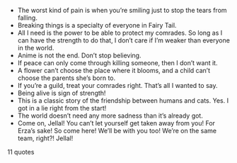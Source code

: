  - The worst kind of pain is when you’re smiling just to stop the tears from falling.
 - Breaking things is a specialty of everyone in Fairy Tail.
 - All I need is the power to be able to protect my comrades. So long as I can have the strength to do that, I don’t care if I’m weaker than everyone in the world.
 - Anime is not the end. Don’t stop believing.
 - If peace can only come through killing someone, then I don’t want it.
 - A flower can’t choose the place where it blooms, and a child can’t choose the parents she’s born to.
 - If you’re a guild, treat your comrades right. That’s all I wanted to say.
 - Being alive is sign of strength!
 - This is a classic story of the friendship between humans and cats. Yes. I got in a lie right from the start!
 - The world doesn’t need any more sadness than it’s already got.
 - Come on, Jellal! You can’t let yourself get taken away from you! For Erza’s sake! So come here! We’ll be with you too! We’re on the same team, right?! Jellal!

11 quotes